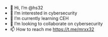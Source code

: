 - 👋 Hi, I’m @hs32
- 👀 I’m interested in cybersecurity
- 🌱 I’m currently learning CEH
- 💞️ I’m looking to collaborate on cybersecurity
- 📫 How to reach me https://t.me/mrxx32

<!---
hs32/hs32 is a ✨ special ✨ repository because its `README.md` (this file) appears on your GitHub profile.
You can click the Preview link to take a look at your changes.
--->
